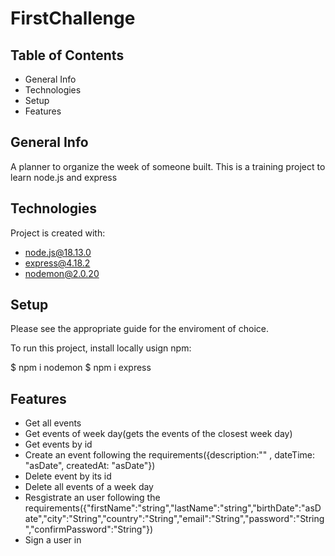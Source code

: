 # FirstChallenge

## Table of Contents
* General Info
* Technologies
* Setup
* Features

## General Info
A planner to organize the week of someone built. This is a training project to learn node.js and express

## Technologies
Project is created with:

* node.js@18.13.0 
* express@4.18.2
* nodemon@2.0.20

## Setup
Please see the appropriate guide for the enviroment of choice.

To run this project, install locally usign npm:

$ npm i nodemon
$ npm i express

## Features
* Get all events
* Get events of week day(gets the events of the closest week day)
* Get events by id
* Create an event following the requirements({description:"" , dateTime: "asDate", createdAt: "asDate"})
* Delete event by its id
* Delete all events of a week day
* Resgistrate an user following the requirements({"firstName":"string","lastName":"string","birthDate":"asDate","city":"String","country":"String","email":"String","password":"String","confirmPassword":"String"})
* Sign a user in

